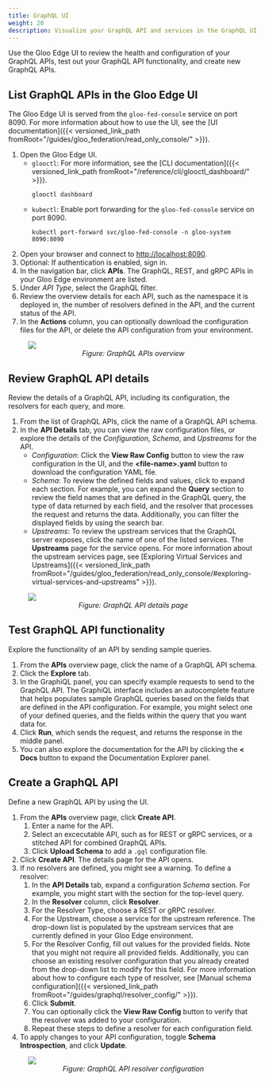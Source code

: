 ```yaml
---
title: GraphQL UI
weight: 20
description: Visualize your GraphQL API and services in the GraphQL UI.
---
```


Use the Gloo Edge UI to review the health and configuration of your GraphQL APIs, test out your GraphQL API functionality, and create new GraphQL APIs.

## List GraphQL APIs in the Gloo Edge UI

The Gloo Edge UI is served from the `gloo-fed-console` service on port 8090. For more information about how to use the UI, see the [UI documentation]({{< versioned_link_path fromRoot="/guides/gloo_federation/read_only_console/" >}}).

1. Open the Gloo Edge UI.
   * `glooctl`: For more information, see the [CLI documentation]({{< versioned_link_path fromRoot="/reference/cli/glooctl_dashboard/" >}}).
     ```shell
     glooctl dashboard
     ```
   * `kubectl`: Enable port forwarding for the `gloo-fed-console` service on port 8090.
     ```shell
     kubectl port-forward svc/gloo-fed-console -n gloo-system 8090:8090
     ```
2. Open your browser and connect to [http://localhost:8090](http://localhost:8090).
3. Optional: If authentication is enabled, sign in.
4. In the navigation bar, click **APIs**. The GraphQL, REST, and gRPC APIs in your Gloo Edge environment are listed.
5. Under _API Type_, select the GraphQL filter.
6. Review the overview details for each API, such as the namespace it is deployed in, the number of resolvers defined in the API, and the current status of the API.
7. In the **Actions** column, you can optionally download the configuration files for the API, or delete the API configuration from your environment.

<figure><img src="{{% versioned_link_path fromRoot="/img/screenshots/graphql_ov.png" %}}">
<figcaption style="text-align:center;font-style:italic">Figure: GraphQL APIs overview</figcaption></figure>

## Review GraphQL API details

Review the details of a GraphQL API, including its configuration, the resolvers for each query, and more.

1. From the list of GraphQL APIs, click the name of a GraphQL API schema.
2. In the **API Details** tab, you can view the raw configuration files, or explore the details of the _Configuration_, _Schema_, and _Upstreams_ for the API.
   * _Configuration_: Click the **View Raw Config** button to view the raw configuration in the UI, and the **&lt;file-name&gt;.yaml** button to download the configuration YAML file.
   * _Schema_: To review the defined fields and values, click to expand each section. For example, you can expand the **Query** section to review the field names that are defined in the GraphQL query, the type of data returned by each field, and the resolver that processes the request and returns the data. Additionally, you can filter the displayed fields by using the search bar.
   * _Upstreams_: To review the upstream services that the GraphQL server exposes, click the name of one of the listed services. The **Upstreams** page for the service opens. For more information about the upstream services page, see [Exploring Virtual Services and Upstreams]({{< versioned_link_path fromRoot="/guides/gloo_federation/read_only_console/#exploring-virtual-services-and-upstreams" >}}).

<figure><img src="{{% versioned_link_path fromRoot="/img/screenshots/graphql_details.png" %}}">
<figcaption style="text-align:center;font-style:italic">Figure: GraphQL API details page</figcaption></figure>

## Test GraphQL API functionality

Explore the functionality of an API by sending sample queries.

1. From the **APIs** overview page, click the name of a GraphQL API schema.
2. Click the **Explore** tab.
3. In the GraphiQL panel, you can specify example requests to send to the GraphQL API. The GraphiQL interface includes an autocomplete feature that helps populates sample GraphQL queries based on the fields that are defined in the API configuration. For example, you might select one of your defined queries, and the fields within the query that you want data for.
4. Click **Run**, which sends the request, and returns the response in the middle panel.
5. You can also explore the documentation for the API by clicking the **< Docs** button to expand the Documentation Explorer panel.

## Create a GraphQL API

Define a new GraphQL API by using the UI.

1. From the **APIs** overview page, click **Create API**.
   1. Enter a name for the API.
   2. Select an excecutable API, such as for REST or gRPC services, or a stitched API for combined GraphQL APIs.
   3. Click **Upload Schema** to add a `.gql` configuration file.
2. Click **Create API**. The details page for the API opens.
3. If no resolvers are defined, you might see a warning. To define a resolver:
   1. In the **API Details** tab, expand a configuration _Schema_ section. For example, you might start with the section for the top-level query.
   2. In the **Resolver** column, click **Resolver**.
   3. For the Resolver Type, choose a REST or gRPC resolver. 
   4. For the Upstream, choose a service for the upstream reference. The drop-down list is populated by the upstream services that are currently defined in your Gloo Edge environment.
   5. For the Resolver Config, fill out values for the provided fields. Note that you might not require all provided fields. Additionally, you can choose an existing resolver configuration that you already created from the drop-down list to modify for this field. For more information about how to configure each type of resolver, see [Manual schema configuration]({{< versioned_link_path fromRoot="/guides/graphql/resolver_config/" >}}).
   6. Click **Submit**.
   7. You can optionally click the **View Raw Config** button to verify that the resolver was added to your configuration.
   8. Repeat these steps to define a resolver for each configuration field.
4. To apply changes to your API configuration, toggle **Schema Introspection**, and click **Update**.

<figure><img src="{{% versioned_link_path fromRoot="/img/screenshots/graphql_resolver.png" %}}">
<figcaption style="text-align:center;font-style:italic">Figure: GraphQL API resolver configuration</figcaption></figure>